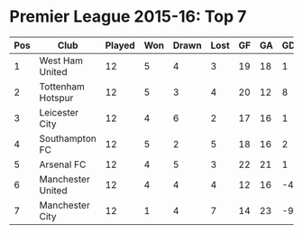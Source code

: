 # Premier League 2015-16: Top 7

Pos|Club                 |Played |Won    |Drawn  |Lost   |GF     |GA     |GD     |Points 
---|---------------------|-------|-------|-------|-------|-------|-------|-------|-------
1  |West Ham United      |12     |5      |4      |3      |19     |18     |1      |19     
2  |Tottenham Hotspur    |12     |5      |3      |4      |20     |12     |8      |18     
3  |Leicester City       |12     |4      |6      |2      |17     |16     |1      |18     
4  |Southampton FC       |12     |5      |2      |5      |18     |16     |2      |17     
5  |Arsenal FC           |12     |4      |5      |3      |22     |21     |1      |17     
6  |Manchester United    |12     |4      |4      |4      |12     |16     |-4     |16     
7  |Manchester City      |12     |1      |4      |7      |14     |23     |-9     |7      
